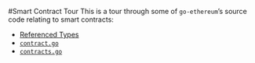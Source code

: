 #Smart Contract Tour
This is a tour through some of `go-ethereum`&rsquo;s source code relating to smart contracts:
* [Referenced Types](referenced_types.md)
* [`contract.go`](contractgo.md)
* [`contracts.go`](contractsgo.md)
